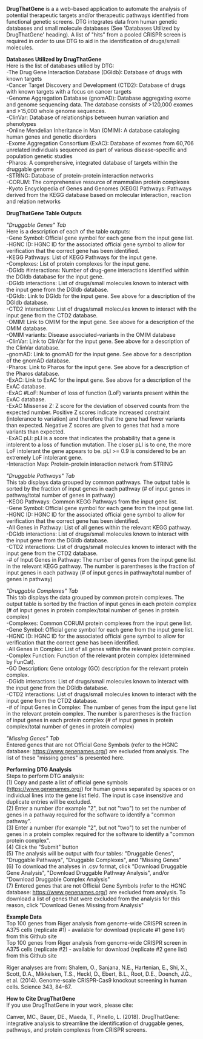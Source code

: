 <b>DrugThatGene</b> is a a web-based application to automate the analysis of potential therapeutic targets and/or therapeutic pathways identified from functional genetic screens. DTG integrates data from human genetic databases and small molecule databases (See 'Databases Utilized by DrugThatGene' heading). A list of "hits" from a pooled CRISPR screen is required in order to use DTG to aid in the identification of drugs/small molecules.

<b>Databases Utilized by DrugThatGene</b>
<br>Here is the list of databases utilied by DTG:
<br>-The Drug Gene Interaction Database (DGIdb): Database of drugs with known targets
<br>-Cancer Target Discovery and Development (CTD2): Database of drugs with known targets with a focus on cancer targets
<br>-Genome Aggregation Database (gnomAD): Database aggregating exome and genome sequencing data. The database consists of >120,000 exomes and >15,000 whole genome sequences.
<br>-ClinVar: Database of relationships between human variation and phenotypes
<br>-Online Mendelian Inheritance in Man (OMIM): A database cataloging human genes and genetic disorders
<br>-Exome Aggregation Consortium (ExAC): Database of exomes from 60,706 unrelated individuals sequenced as part of various disease-specific and population genetic studies
<br>-Pharos: A comprehensive, integrated database of targets within the druggable genome
<br>-STRING: Database of protein-protein interaction networks
<br>-CORUM: The comprehensive resource of mammalian protein complexes
<br>-Kyoto Encyclopedia of Genes and Genomes (KEGG) Pathways: Pathways derived from the KEGG database based on molecular interaction, reaction and relation networks

<b>DrugThatGene Table Outputs</b>

<i>"Druggable Genes" Tab</i>
<br>Here is a description of each of the table outputs:
<br>-Gene Symbol: Official gene symbol for each gene from the input gene list.
<br>-HGNC ID: HGNC ID for the associated official gene symbol to allow for verification that the correct gene has been identified.
<br>-KEGG Pathways: List of KEGG Pathways for the input gene.
<br>-Complexes: List of protein complexes for the input gene.
<br>-DGIdb #interactions: Number of drug-gene interactions identified within the DGIdb database for the input gene.
<br>-DGIdb interactions: List of drugs/small molecules known to interact with the input gene from the DGIdb database.
<br>-DGIdb: Link to DGIdb for the input gene. See above for a description of the DGIdb database.
<br>-CTD2 interactions: List of drugs/small molecules known to interact with the input gene from the CTD2 database.
<br>-OMIM: Link to OMIM for the input gene. See above for a description of the OMIM database.
<br>-OMIM variants: Disease associated-variants in the OMIM database
<br>-ClinVar: Link to ClinVar for the input gene. See above for a description of the ClinVar database.
<br>-gnomAD: Link to gnomAD for the input gene. See above for a description of the gnomAD database.
<br>-Pharos: Link to Pharos for the input gene. See above for a description of the Pharos database.
<br>-ExAC: Link to ExAC for the input gene. See above for a description of the ExAC database.
<br>-ExAC #LoF: Number of loss of function (LoF) variants present within the ExAC database.
<br>-ExAC Missense Z: Z score for the deviation of observed counts from the expected number. Positive Z scores indicate increased constraint (intolerance to variation) and therefore that the gene had fewer variants than expected. Negative Z scores are given to genes that had a more variants than expected.
<br>-ExAC pLI: pLI is a score that indicates the probability that a gene is intolerent to a loss of function mutation. The closer pLI is to one, the more LoF intolerant the gene appears to be. pLI >= 0.9 is considered to be an extremely LoF intolerant gene.
<br>-Interaction Map: Protein-protein interaction network from STRING

<i>"Druggable Pathways" Tab</i>
<br>This tab displays data grouped by common pathways. The output table is sorted by the fraction of input genes in each pathway (# of input genes in pathway/total number of genes in pathway)
<br>-KEGG Pathways: Common KEGG Pathways from the input gene list.
<br>-Gene Symbol: Official gene symbol for each gene from the input gene list.
<br>-HGNC ID: HGNC ID for the associated official gene symbol to allow for verification that the correct gene has been identified.
<br>-All Genes in Pathway: List of all genes within the relevant KEGG pathway.
<br>-DGIdb interactions: List of drugs/small molecules known to interact with the input gene from the DGIdb database.
<br>-CTD2 interactions: List of drugs/small molecules known to interact with the input gene from the CTD2 database.
<br>-# of Input Genes in Pathway: The number of genes from the input gene list in the relevant KEGG pathway. The number is parentheses is the fraction of input genes in each pathway (# of input genes in pathway/total number of genes in pathway)

<i>"Druggable Complexes" Tab</i>
<br>This tab displays the data grouped by common protein complexes. The output table is sorted by the fraction of input genes in each protein complex (# of input genes in protein complex/total number of genes in protein complex)
<br>-Complexes: Common CORUM protein complexes from the input gene list.
<br>-Gene Symbol: Official gene symbol for each gene from the input gene list.
<br>-HGNC ID: HGNC ID for the associated official gene symbol to allow for verification that the correct gene has been identified.
<br>-All Genes in Complex: List of all genes within the relevant protein complex.
<br>-Complex Function: Function of the relevant protein complex (determined by FunCat).
<br>-GO Description: Gene ontology (GO) description for the relevant protein complex.
<br>-DGIdb interactions: List of drugs/small molecules known to interact with the input gene from the DGIdb database.
<br>-CTD2 interactions: List of drugs/small molecules known to interact with the input gene from the CTD2 database.
<br>-# of Input Genes in Complex: The number of genes from the input gene list in the relevant protein complex. The number is parentheses is the fraction of input genes in each protein complex (# of input genes in protein complex/total number of genes in protein complex)

<i>"Missing Genes" Tab</i>
<br>Entered genes that are not Official Gene Symbols (refer to the HGNC database: https://www.genenames.org/) are excluded from analysis. The list of these "missing genes" is presented here.

<b>Performing DTG Analysis</b>
<br>Steps to perform DTG analysis:
<br>(1) Copy and paste a list of official gene symbols (https://www.genenames.org/) for human genes separated by spaces or on individual lines into the gene list field. The input is case insensitive and duplicate entries will be excluded.
<br>(2) Enter a number (for example "2", but not "two") to set the number of genes in a pathway required for the software to identify a "common pathway".
<br>(3) Enter a number (for example "2", but not "two") to set the number of genes in a protein complex required for the software to identify a "common protein complex".
<br>(4) Click the "Submit" button
<br>(5) The analysis will be output with four tables: "Druggable Genes", "Druggable Pathways", "Druggable Complexes", and "Missing Genes"
<br>(6) To download the analyses in .csv format, click "Download Druggable Gene Analysis", "Download Druggable Pathway Analysis", and/or "Download Druggable Complex Analysis"
<br>(7) Entered genes that are not Official Gene Symbols (refer to the HGNC database: https://www.genenames.org/) are excluded from analysis. To download a list of genes that were excluded from the analysis for this reason, click "Download Genes Missing from Analysis"

<b>Example Data</b>
<br>Top 100 genes from Riger analysis from genome-wide CRISPR screen in A375 cells (replicate #1) - available for download (replicate #1 gene list) from this Github site
<br>Top 100 genes from Riger analysis from genome-wide CRISPR screen in A375 cells (replicate #2) - available for download (replicate #2 gene list) from this Github site

Riger analyses are from: Shalem, O., Sanjana, N.E., Hartenian, E., Shi, X., Scott, D.A., Mikkelsen, T.S., Heckl, D., Ebert, B.L., Root, D.E., Doench, J.G., et al. (2014). Genome-scale CRISPR-Cas9 knockout screening in human cells. Science 343, 84–87.

<b>How to Cite DrugThatGene</b>
<br>If you use DrugThatGene in your work, please cite:

Canver, MC., Bauer, DE., Maeda, T., Pinello, L. (2018). DrugThatGene: integrative analysis to streamline the identification of druggable genes, pathways, and protein complexes from CRISPR screens.
